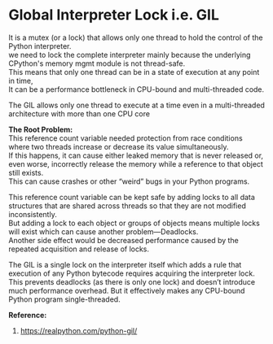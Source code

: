 # Global Interpreter Lock i.e. GIL
It is a mutex (or a lock) that allows only one thread to hold the control of the Python interpreter.  
we need to lock the complete interpreter mainly because the underlying CPython's memory mgmt module is not thread-safe.  
This means that only one thread can be in a state of execution at any point in time,  
It can be a performance bottleneck in CPU-bound and multi-threaded code.  

The GIL allows only one thread to execute at a time even in a multi-threaded architecture with more than one CPU core

**The Root Problem:**  
This reference count variable needed protection from race conditions where two threads increase or decrease its value simultaneously.  
If this happens, it can cause either leaked memory that is never released or,  
even worse, incorrectly release the memory while a reference to that object still exists.  
This can cause crashes or other “weird” bugs in your Python programs.  

This reference count variable can be kept safe by adding locks to all data structures that are shared across threads so that they are not modified inconsistently.  
But adding a lock to each object or groups of objects means multiple locks will exist which can cause another problem—Deadlocks.  
Another side effect would be decreased performance caused by the repeated acquisition and release of locks.  

The GIL is a single lock on the interpreter itself which adds a rule that execution of any Python bytecode requires acquiring the interpreter lock.  
This prevents deadlocks (as there is only one lock) and doesn’t introduce much performance overhead. But it effectively makes any CPU-bound Python program single-threaded.  



**Reference:**  
1. https://realpython.com/python-gil/


